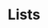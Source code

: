 ---
title: 'Lists'
layout: 'layouts/feed.html'
pagination:
  data: collections.lists
  size: 10
permalink: 'collecting/lists{% if pagination.pageNumber > 0 %}/page/{{ pagination.pageNumber }}{% endif %}/index.html'
paginationPrevText: 'Newer'
paginationNextText: 'Older'
paginationAnchor: '#post-list'
---